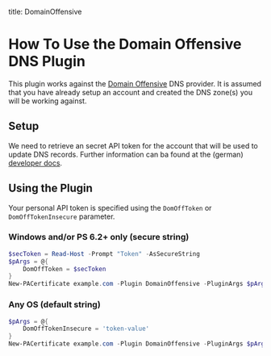 title: DomainOffensive

# How To Use the Domain Offensive DNS Plugin

This plugin works against the [Domain Offensive](https://www.do.de/) DNS provider. It is assumed that you have already setup an account and created the DNS zone(s) you will be working against.

## Setup

We need to retrieve an secret API token for the account that will be used to update DNS records. Further information can ba found at the (german) [developer docs](https://www.do.de/wiki/LetsEncrypt_-_Entwickler).

## Using the Plugin

Your personal API token is specified using the `DomOffToken` or `DomOffTokenInsecure` parameter.


### Windows and/or PS 6.2+ only (secure string)
```powershell
$secToken = Read-Host -Prompt "Token" -AsSecureString
$pArgs = @{
    DomOffToken = $secToken
}
New-PACertificate example.com -Plugin DomainOffensive -PluginArgs $pArgs
```


### Any OS (default string)
```powershell
$pArgs = @{
    DomOffTokenInsecure = 'token-value'
}
New-PACertificate example.com -Plugin DomainOffensive -PluginArgs $pArgs
```
